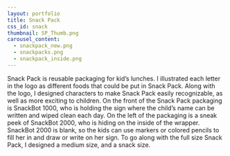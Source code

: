 ```yaml
---
layout: portfolio
title: Snack Pack
css_id: snack
thumbnail: SP_Thumb.png
carousel_content:
  - snackpack_new.png
  - snackpacks.png
  - snackpack_inside.png
---
```

Snack Pack is reusable packaging for kid’s lunches. I illustrated each letter in the logo as different foods that could be put in Snack Pack. Along with the logo, I designed characters to make Snack Pack easily recognizable, as well as more exciting to children. On the front of the Snack Pack packaging is SnackBot 1000, who is holding the sign where the child’s name can be written and wiped clean each day. On the left of the packaging is a sneak peek of SnackBot 2000, who is hiding on the inside of the wrapper. SnackBot 2000 is blank, so the kids can use markers or colored pencils to fill her in and draw or write on her sign. To go along with the full size Snack Pack, I designed a medium size, and a snack size.

